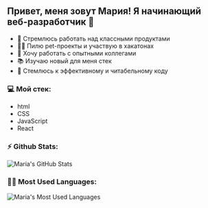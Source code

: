## Привет, меня зовут Мария! Я начинающий веб-разработчик 🐣
- 💪 Стремлюсь работать над классными продуктами
- 👩‍💻 Пилю pet-проекты и участвую в хакатонах
- 🦉 Хочу работать с опытными коллегами
- 📚 Изучаю новый для меня стек
- 🦄 Стемлюсь к эффективному и читабельному коду 

### 💻 Мой стек:
- html
- CSS
- JavaScript
- React

### ⚡️ Github Stats:
<img align="left" alt="Maria's GitHub Stats" src="https://github-readme-stats-iota-roan.vercel.app/api?username=marias1403&count_private=true&show_icons=true&theme=dark"/>

<br>

### 🏄‍♀️ Most Used Languages:
<img align="left" alt="Maria's Most Used Languages" src="https://github-readme-stats-iota-roan.vercel.app/api/top-langs/?username=marias1403&layout=compact"/>
